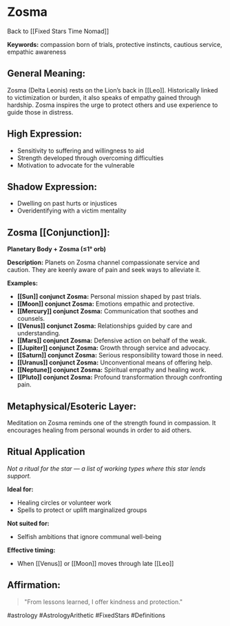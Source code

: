 # Zosma

Back to [[Fixed Stars Time Nomad]]

**Keywords:** compassion born of trials, protective instincts, cautious service, empathic awareness

## General Meaning:
Zosma (Delta Leonis) rests on the Lion’s back in [[Leo]]. Historically linked to victimization or burden, it also speaks of empathy gained through hardship. Zosma inspires the urge to protect others and use experience to guide those in distress.

## High Expression:
- Sensitivity to suffering and willingness to aid
- Strength developed through overcoming difficulties
- Motivation to advocate for the vulnerable

## Shadow Expression:
- Dwelling on past hurts or injustices
- Overidentifying with a victim mentality

## Zosma [[Conjunction]]:

**Planetary Body + Zosma (≤1° orb)**

**Description:**
Planets on Zosma channel compassionate service and caution. They are keenly aware of pain and seek ways to alleviate it.

**Examples:**
- **[[Sun]] conjunct Zosma:** Personal mission shaped by past trials.
- **[[Moon]] conjunct Zosma:** Emotions empathic and protective.
- **[[Mercury]] conjunct Zosma:** Communication that soothes and counsels.
- **[[Venus]] conjunct Zosma:** Relationships guided by care and understanding.
- **[[Mars]] conjunct Zosma:** Defensive action on behalf of the weak.
- **[[Jupiter]] conjunct Zosma:** Growth through service and advocacy.
- **[[Saturn]] conjunct Zosma:** Serious responsibility toward those in need.
- **[[Uranus]] conjunct Zosma:** Unconventional means of offering help.
- **[[Neptune]] conjunct Zosma:** Spiritual empathy and healing work.
- **[[Pluto]] conjunct Zosma:** Profound transformation through confronting pain.

## Metaphysical/Esoteric Layer:
Meditation on Zosma reminds one of the strength found in compassion. It encourages healing from personal wounds in order to aid others.

## Ritual Application
*Not a ritual for the star — a list of working types where this star lends support.*

**Ideal for:**
- Healing circles or volunteer work
- Spells to protect or uplift marginalized groups

**Not suited for:**
- Selfish ambitions that ignore communal well-being

**Effective timing:**
- When [[Venus]] or [[Moon]] moves through late [[Leo]]

## Affirmation:

> "From lessons learned, I offer kindness and protection."

#astrology #AstrologyArithetic #FixedStars #Definitions
